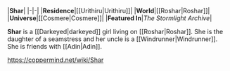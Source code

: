 |**Shar**|
|-|-|
|**Residence**|[[Urithiru\|Urithiru]]|
|**World**|[[Roshar\|Roshar]]|
|**Universe**|[[Cosmere\|Cosmere]]|
|**Featured In**|*The Stormlight Archive*|

**Shar** is a [[Darkeyed\|darkeyed]] girl living on [[Roshar\|Roshar]].
She is the daughter of a seamstress and her uncle is a [[Windrunner\|Windrunner]]. She is friends with [[Adin\|Adin]].



https://coppermind.net/wiki/Shar